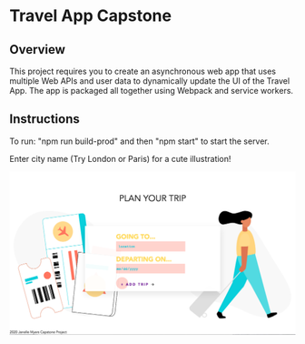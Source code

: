 # Travel App Capstone

## Overview
This project requires you to create an asynchronous web app that uses multiple Web APIs and user data to dynamically update the UI of the Travel App. The app is packaged all together using Webpack and service workers.

## Instructions
To run: "npm run build-prod" and then "npm start" to start the server.

Enter city name (Try London or Paris) for a cute illustration!



![Screenshot](site1.png)
